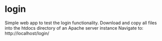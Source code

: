 # login
Simple web app to test the login functionality.
Download and copy all files into the htdocs directory of an Apache server instance
Navigate to: http://localhost/login/
